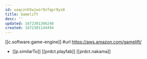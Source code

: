 ```yaml
---
id: uaqcznh5wjwzr9zfqpr9yx0
title: Gamelift
desc: ''
updated: 1672301306248
created: 1672301144494
---
```


[[c.software.game-engine]]
#url https://aws.amazon.com/gamelift/

- [[p.similarTo]] [[prdct.playfab]] [[prdct.nakama]]

